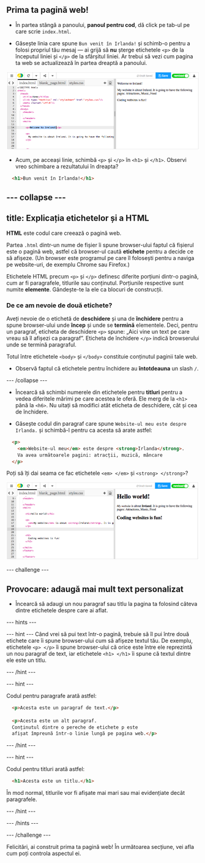 ## Prima ta pagină web!

- În partea stângă a panoului, **panoul pentru cod**, dă click pe tab-ul pe care scrie `index.html`.

- Găsește linia care spune `Bun venit în Irlanda!` și schimb-o pentru a folosi propriul tău mesaj — ai grijă să **nu** șterge etichetele `<p>` de la începutul liniei și `</p>` de la sfârșitul liniei. Ar trebui să vezi cum pagina ta web se actualizează în partea dreaptă a panoului.

![Exemplu de paragaf HTML](images/egFirstHtmlCode.png)

- Acum, pe acceași linie, schimbă `<p>` și `</p>` în `<h1>` și `</h1>`. Observi vreo schimbare a rezultatului în dreapta?

```html
  <h1>Bun venit în Irlanda!</h1>
```

## \--- collapse \---

## title: Explicația etichetelor și a HTML

**HTML** este codul care creează o pagină web.

Partea `.html` dintr-un nume de fișier îi spune browser-ului faptul că fișierul este o pagină web, astfel că browser-ul caută **etichete** pentru a decide ce să afișeze. (Un browser este programul pe care îl folosești pentru a naviga pe website-uri, de exemplu Chrome sau Firefox.)

Etichetele HTML precum `<p>` și `</p>` definesc diferite porțiuni dintr-o pagină, cum ar fi paragrafele, titlurile sau conținutul. Porțiunile respective sunt numite **elemente**. Gândește-te la ele ca blocuri de construcții.

### De ce am nevoie de două etichete?

Aveți nevoie de o etichetă de **deschidere** și una de **închidere** pentru a spune browser-ului unde **încep** și unde se **termină** elementele. Deci, pentru un paragraf, eticheta de deschidere `<p>` spune: „Aici vine un text pe care vreau să îl afișezi ca paragraf”. Eticheta de închidere `</p>` indică browserului unde se termină paragraful.

Totul între etichetele `<body>` și `</body>` constituie conținutul paginii tale web.

- Observă faptul că etichetele pentru închidere au **întotdeauna** un slash `/`.

\--- /collapse \---

- Încearcă să schimbi numerele din etichetele pentru **titluri** pentru a vedea diferitele mărimi pe care acestea le oferă. Ele merg de la `<h1>` până la `<h6>`. Nu uitați să modifici atât eticheta de deschidere, cât și cea de închidere.

- Găsește codul din paragraf care spune `Website-ul meu este despre Irlanda.` și schimbă-l pentru ca acesta să arate astfel:

```html
  <p>
    <em>Website-ul meu</em> este despre <strong>Irlanda</strong>. 
    Va avea următoarele pagini: atracții, muzică, mâncare
  </p>
```

Poți să îți dai seama ce fac etichetele `<em> </em>` și `<strong> </strong>`?

![Exemplu de etichete HTML](images/egFirstTags.png)

\--- challenge \---

## Provocare: adaugă mai mult text personalizat

- Încearcă să adaugi un nou paragraf sau titlu la pagina ta folosind câteva dintre etichetele despre care ai aflat.

\--- hints \---

\--- hint \--- Când vrei să pui text într-o pagină, trebuie să îl pui între două etichete care îi spune browser-ului cum să afișeze textul tău. De exemplu, etichetele `<p> </p>` îi spune browser-ului că orice este între ele reprezintă un nou paragraf de text, iar etichetele `<h1> </h1>` îi spune că textul dintre ele este un titlu.

\--- /hint \---

\--- hint \---

Codul pentru paragrafe arată astfel:

```html
  <p>Acesta este un paragraf de text.</p>

  <p>Acesta este un alt paragraf.
  Conținutul dintre o pereche de etichete p este  
  afișat împreună într-o linie lungă pe pagina web.</p>
```

\--- /hint \---

\--- hint \---

Codul pentru titluri arată astfel:

```html
  <h1>Acesta este un titlu.</h1>
```

În mod normal, titlurile vor fi afișate mai mari sau mai evidențiate decât paragrafele.

\--- /hint \---

\--- /hints \---

\--- /challenge \---

Felicitări, ai construit prima ta pagină web! În următoarea secțiune, vei afla cum poți controla aspectul ei.